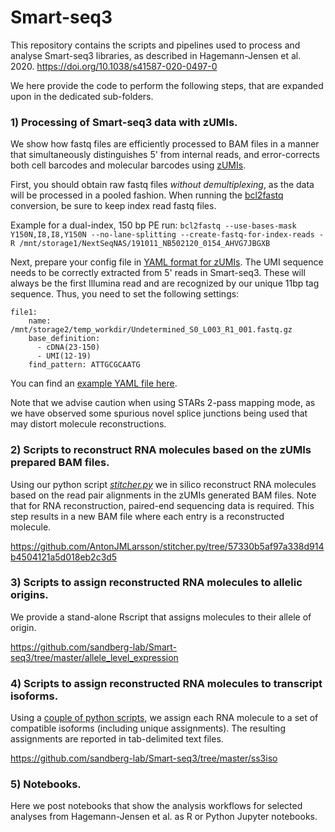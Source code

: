 # Smart-seq3

This repository contains the scripts and pipelines used to process and analyse Smart-seq3 libraries, as described in Hagemann-Jensen et al. 2020. https://doi.org/10.1038/s41587-020-0497-0

We here provide the code to perform the following steps, that are expanded upon in the dedicated sub-folders.

### 1) Processing of Smart-seq3 data with zUMIs. 
We show how fastq files are efficiently processed to BAM files in a manner that simultaneously distinguishes 5' from internal reads, and error-corrects both cell barcodes and molecular barcodes using [zUMIs](https://github.com/sdparekh/zUMIs).

First, you should obtain raw fastq files *without demultiplexing*, as the data will be processed in a pooled fashion. When running the [bcl2fastq](https://support.illumina.com/sequencing/sequencing_software/bcl2fastq-conversion-software.html) conversion, be sure to keep index read fastq files.

Example for a dual-index, 150 bp PE run: 
`bcl2fastq --use-bases-mask Y150N,I8,I8,Y150N --no-lane-splitting --create-fastq-for-index-reads -R /mnt/storage1/NextSeqNAS/191011_NB502120_0154_AHVG7JBGXB`

Next, prepare your config file in [YAML format for zUMIs](https://github.com/sdparekh/zUMIs/wiki/Usage#setup-using-the-yaml-config-file). The UMI sequence needs to be correctly extracted from 5' reads in Smart-seq3. These will always be the first Illumina read and are recognized by our unique 11bp tag sequence. Thus, you need to set the following settings:

```
file1:
    name: /mnt/storage2/temp_workdir/Undetermined_S0_L003_R1_001.fastq.gz
    base_definition:
      - cDNA(23-150)
      - UMI(12-19)
    find_pattern: ATTGCGCAATG
```

You can find an [example YAML file here](https://github.com/sandberg-lab/Smart-seq3/blob/master/allele_level_expression/mouse_cross.yaml).

Note that we advise caution when using STARs 2-pass mapping mode, as we have observed some spurious novel splice junctions being used that may distort molecule reconstructions.

### 2) Scripts to reconstruct RNA molecules based on the zUMIs prepared BAM files.
Using our python script [*stitcher.py*](https://github.com/AntonJMLarsson/stitcher.py/tree/57330b5af97a338d914b4504121a5d018eb2c3d5) we in silico reconstruct RNA molecules based on the read pair alignments in the zUMIs generated BAM files. Note that for RNA reconstruction, paired-end sequencing data is required. This step results in a new BAM file where each entry is a reconstructed molecule.

https://github.com/AntonJMLarsson/stitcher.py/tree/57330b5af97a338d914b4504121a5d018eb2c3d5

### 3) Scripts to assign reconstructed RNA molecules to allelic origins.
We provide a stand-alone Rscript that assigns molecules to their allele of origin.

https://github.com/sandberg-lab/Smart-seq3/tree/master/allele_level_expression

### 4) Scripts to assign reconstructed RNA molecules to transcript isoforms.
Using a [couple of python scripts](https://github.com/sandberg-lab/Smart-seq3/tree/master/ss3iso), we assign each RNA molecule to a set of compatible isoforms (including unique assignments). The resulting assignments are reported in tab-delimited text files.

https://github.com/sandberg-lab/Smart-seq3/tree/master/ss3iso

### 5) Notebooks.
Here we post notebooks that show the analysis workflows for selected analyses from Hagemann-Jensen et al. as R or Python Jupyter notebooks.

